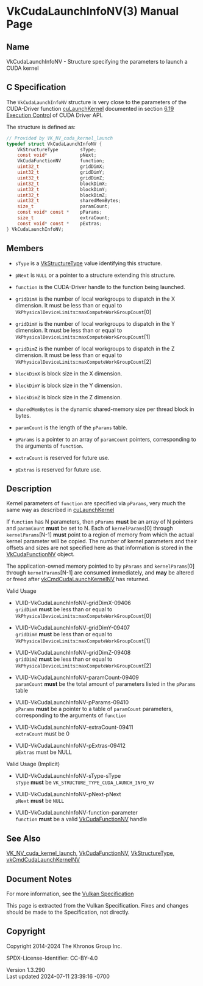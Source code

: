 # VkCudaLaunchInfoNV(3) Manual Page

## Name

VkCudaLaunchInfoNV - Structure specifying the parameters to launch a
CUDA kernel



## <a href="#_c_specification" class="anchor"></a>C Specification

The `VkCudaLaunchInfoNV` structure is very close to the parameters of
the CUDA-Driver function
[cuLaunchKernel](https://docs.nvidia.com/cuda/cuda-driver-api/group__CUDA__EXEC.html#group__CUDA__EXEC_1gb8f3dc3031b40da29d5f9a7139e52e15)
documented in section [6.19 Execution
Control](https://docs.nvidia.com/cuda/cuda-driver-api/group__CUDA__EXEC.html#group__CUDA__EXEC)
of CUDA Driver API.

The structure is defined as:

``` c
// Provided by VK_NV_cuda_kernel_launch
typedef struct VkCudaLaunchInfoNV {
    VkStructureType        sType;
    const void*            pNext;
    VkCudaFunctionNV       function;
    uint32_t               gridDimX;
    uint32_t               gridDimY;
    uint32_t               gridDimZ;
    uint32_t               blockDimX;
    uint32_t               blockDimY;
    uint32_t               blockDimZ;
    uint32_t               sharedMemBytes;
    size_t                 paramCount;
    const void* const *    pParams;
    size_t                 extraCount;
    const void* const *    pExtras;
} VkCudaLaunchInfoNV;
```

## <a href="#_members" class="anchor"></a>Members

- `sType` is a [VkStructureType](https://registry.khronos.org/vulkan/specs/1.3-extensions/man/html/VkStructureType.html) value identifying
  this structure.

- `pNext` is `NULL` or a pointer to a structure extending this
  structure.

- `function` is the CUDA-Driver handle to the function being launched.

- `gridDimX` is the number of local workgroups to dispatch in the X
  dimension. It must be less than or equal to
  `VkPhysicalDeviceLimits`::`maxComputeWorkGroupCount`\[0\]

- `gridDimY` is the number of local workgroups to dispatch in the Y
  dimension. It must be less than or equal to
  `VkPhysicalDeviceLimits`::`maxComputeWorkGroupCount`\[1\]

- `gridDimZ` is the number of local workgroups to dispatch in the Z
  dimension. It must be less than or equal to
  `VkPhysicalDeviceLimits`::`maxComputeWorkGroupCount`\[2\]

- `blockDimX` is block size in the X dimension.

- `blockDimY` is block size in the Y dimension.

- `blockDimZ` is block size in the Z dimension.

- `sharedMemBytes` is the dynamic shared-memory size per thread block in
  bytes.

- `paramCount` is the length of the `pParams` table.

- `pParams` is a pointer to an array of `paramCount` pointers,
  corresponding to the arguments of `function`.

- `extraCount` is reserved for future use.

- `pExtras` is reserved for future use.

## <a href="#_description" class="anchor"></a>Description

Kernel parameters of `function` are specified via `pParams`, very much
the same way as described in
[cuLaunchKernel](https://docs.nvidia.com/cuda/cuda-driver-api/group__CUDA__EXEC.html#group__CUDA__EXEC_1gb8f3dc3031b40da29d5f9a7139e52e15)

If `function` has N parameters, then `pParams` **must** be an array of N
pointers and `paramCount` **must** be set to N. Each of
`kernelParams`\[0\] through `kernelParams`\[N-1\] **must** point to a
region of memory from which the actual kernel parameter will be copied.
The number of kernel parameters and their offsets and sizes are not
specified here as that information is stored in the
[VkCudaFunctionNV](https://registry.khronos.org/vulkan/specs/1.3-extensions/man/html/VkCudaFunctionNV.html) object.

The application-owned memory pointed to by `pParams` and
`kernelParams`\[0\] through `kernelParams`\[N-1\] are consumed
immediately, and **may** be altered or freed after
[vkCmdCudaLaunchKernelNV](https://registry.khronos.org/vulkan/specs/1.3-extensions/man/html/vkCmdCudaLaunchKernelNV.html) has returned.

Valid Usage

- <a href="#VUID-VkCudaLaunchInfoNV-gridDimX-09406"
  id="VUID-VkCudaLaunchInfoNV-gridDimX-09406"></a>
  VUID-VkCudaLaunchInfoNV-gridDimX-09406  
  `gridDimX` **must** be less than or equal to
  `VkPhysicalDeviceLimits`::`maxComputeWorkGroupCount`\[0\]

- <a href="#VUID-VkCudaLaunchInfoNV-gridDimY-09407"
  id="VUID-VkCudaLaunchInfoNV-gridDimY-09407"></a>
  VUID-VkCudaLaunchInfoNV-gridDimY-09407  
  `gridDimY` **must** be less than or equal to
  `VkPhysicalDeviceLimits`::`maxComputeWorkGroupCount`\[1\]

- <a href="#VUID-VkCudaLaunchInfoNV-gridDimZ-09408"
  id="VUID-VkCudaLaunchInfoNV-gridDimZ-09408"></a>
  VUID-VkCudaLaunchInfoNV-gridDimZ-09408  
  `gridDimZ` **must** be less than or equal to
  `VkPhysicalDeviceLimits`::`maxComputeWorkGroupCount`\[2\]

- <a href="#VUID-VkCudaLaunchInfoNV-paramCount-09409"
  id="VUID-VkCudaLaunchInfoNV-paramCount-09409"></a>
  VUID-VkCudaLaunchInfoNV-paramCount-09409  
  `paramCount` **must** be the total amount of parameters listed in the
  `pParams` table

- <a href="#VUID-VkCudaLaunchInfoNV-pParams-09410"
  id="VUID-VkCudaLaunchInfoNV-pParams-09410"></a>
  VUID-VkCudaLaunchInfoNV-pParams-09410  
  `pParams` **must** be a pointer to a table of `paramCount` parameters,
  corresponding to the arguments of `function`

- <a href="#VUID-VkCudaLaunchInfoNV-extraCount-09411"
  id="VUID-VkCudaLaunchInfoNV-extraCount-09411"></a>
  VUID-VkCudaLaunchInfoNV-extraCount-09411  
  `extraCount` must be 0

- <a href="#VUID-VkCudaLaunchInfoNV-pExtras-09412"
  id="VUID-VkCudaLaunchInfoNV-pExtras-09412"></a>
  VUID-VkCudaLaunchInfoNV-pExtras-09412  
  `pExtras` must be NULL

Valid Usage (Implicit)

- <a href="#VUID-VkCudaLaunchInfoNV-sType-sType"
  id="VUID-VkCudaLaunchInfoNV-sType-sType"></a>
  VUID-VkCudaLaunchInfoNV-sType-sType  
  `sType` **must** be `VK_STRUCTURE_TYPE_CUDA_LAUNCH_INFO_NV`

- <a href="#VUID-VkCudaLaunchInfoNV-pNext-pNext"
  id="VUID-VkCudaLaunchInfoNV-pNext-pNext"></a>
  VUID-VkCudaLaunchInfoNV-pNext-pNext  
  `pNext` **must** be `NULL`

- <a href="#VUID-VkCudaLaunchInfoNV-function-parameter"
  id="VUID-VkCudaLaunchInfoNV-function-parameter"></a>
  VUID-VkCudaLaunchInfoNV-function-parameter  
  `function` **must** be a valid
  [VkCudaFunctionNV](https://registry.khronos.org/vulkan/specs/1.3-extensions/man/html/VkCudaFunctionNV.html) handle

## <a href="#_see_also" class="anchor"></a>See Also

[VK_NV_cuda_kernel_launch](https://registry.khronos.org/vulkan/specs/1.3-extensions/man/html/VK_NV_cuda_kernel_launch.html),
[VkCudaFunctionNV](https://registry.khronos.org/vulkan/specs/1.3-extensions/man/html/VkCudaFunctionNV.html),
[VkStructureType](https://registry.khronos.org/vulkan/specs/1.3-extensions/man/html/VkStructureType.html),
[vkCmdCudaLaunchKernelNV](https://registry.khronos.org/vulkan/specs/1.3-extensions/man/html/vkCmdCudaLaunchKernelNV.html)

## <a href="#_document_notes" class="anchor"></a>Document Notes

For more information, see the <a
href="https://registry.khronos.org/vulkan/specs/1.3-extensions/html/vkspec.html#VkCudaLaunchInfoNV"
target="_blank" rel="noopener">Vulkan Specification</a>

This page is extracted from the Vulkan Specification. Fixes and changes
should be made to the Specification, not directly.

## <a href="#_copyright" class="anchor"></a>Copyright

Copyright 2014-2024 The Khronos Group Inc.

SPDX-License-Identifier: CC-BY-4.0

Version 1.3.290  
Last updated 2024-07-11 23:39:16 -0700
